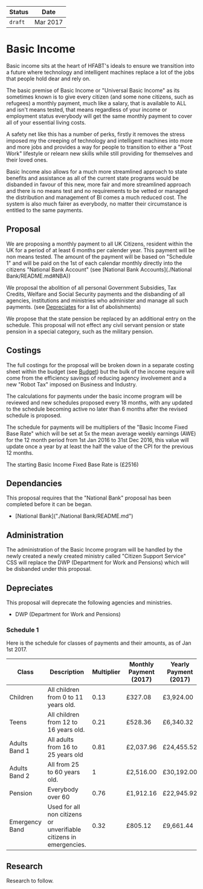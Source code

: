 | Status | Date |
| - | - |
| `draft` | Mar 2017 |

# Basic Income
Basic income sits at the heart of HFABT's ideals to ensure we transition into a future where technology and intelligent machines replace a lot of the jobs that people hold dear and rely on.

The basic premise of Basic Income or "Universal Basic Income" as its sometimes known is to give every citizen (and some none citizens, such as refugees) a monthly payment, much like a salary, that is available to ALL and isn't means tested, that means regardless of your income or employment status everybody will get the same monthly payment to cover all of your essential living costs.

A safety net like this has a number of perks, firstly it removes the stress imposed my the creeping of technology and intelligent machines into more and more jobs and provides a way for people to transition to either a "Post Work" lifestyle or relearn new skills while still providing for themselves and their loved ones.

Basic Income also allows for a much more streamlined approach to state benefits and assistance as all of the current state programs would be disbanded in favour of this new, more fair and more streamlined approach and there is no means test and no requirements to be vetted or managed the distribution and management of BI comes a much reduced cost. The system is also much fairer as everybody, no matter their circumstance is entitled to the same payments.

## Proposal
We are proposing a monthly payment to all UK Citizens, resident within the UK for a period of at least 6 months per calender year. This payment will be non means tested. The amount of the payment will be based on "Schedule 1" and will be paid on the 1st of each calendar monthly directly into the citizens "National Bank Account" (see [National Bank Accounts](./National Bank/README.md#NBA))

We proposal the abolition of all personal Government Subsidies, Tax Credits, Welfare and Social Security payments and the disbanding of all agencies, institutions and ministries who administer and manage all such payments. (see [Depreciates](#Depreciates) for a list of abolishments)

We propose that the state pension be replaced by an additional entry on the schedule. This proposal will not effect any civil servant pension or state pension in a special category, such as the military pension.

## Costings
The full costings for the proposal will be broken down in a separate costing sheet within the budget (see [Budget](./Budget/README.md)) but the bulk of the income require will come from the efficiency savings of reducing agency involvement and a new "Robot Tax" imposed on Business and Industry.

The calculations for payments under the basic income program will be reviewed and new schedules proposed every 18 months, with any updated to the schedule becoming active no later than 6 months after the revised schedule is proposed.

The schedule for payments will be multipliers of the "Basic Income Fixed Base Rate" which will be set at 5x the mean average weekly earnings (AWE) for the 12 month period from 1st Jan 2016 to 31st Dec 2016, this value will update once a year by at least the half the value of the CPI for the previous 12 months.

The starting Basic Income Fixed Base Rate is (£2516)

## Dependancies
This proposal requires that the "National Bank" proposal has been completed before it can be began.

- [National Bank]("./National Bank/README.md")

## Administration
The administration of the Basic Income program will be handled by the newly created a newly created ministry called "Citizen Support Service" CSS will replace the DWP (Department for Work and Pensions) which will be disbanded under this proposal.

## Depreciates
This proposal will deprecate the following agencies and ministries.

- DWP (Department for Work and Pensions)

### Schedule 1

Here is the schedule for classes of payments and their amounts, as of Jan 1st 2017.

| Class | Description | Multiplier | Monthly Payment (2017) | Yearly Payment (2017) |
| - | - | - | - | - |
| Children | All children from 0 to 11 years old. | 0.13 | £327.08 | £3,924.00 |
| Teens | All children from 12 to 16 years old. | 0.21 | £528.36 | £6,340.32 |
| Adults Band 1 | All adults from 16 to 25 years old | 0.81 | £2,037.96| £24,455.52 |
| Adults Band 2 | All from 25 to 60 years old. | 1 | £2,516.00 | £30,192.00 |
| Pension | Everybody over 60 | 0.76 | £1,912.16 | £22,945.92 |
| Emergency Band | Used for all non citizens or unverifiable citizens in emergencies. | 0.32 | £805.12 | £9,661.44 |


## Research
Research to follow.
